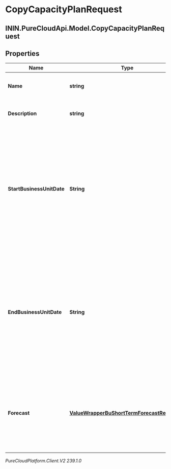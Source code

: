 # CopyCapacityPlanRequest

## ININ.PureCloudApi.Model.CopyCapacityPlanRequest

## Properties

|Name | Type | Description | Notes|
|------------ | ------------- | ------------- | -------------|
| **Name** | **string** | The name of the new capacity plan | |
| **Description** | **string** | Description of the new capacity plan | [optional] |
| **StartBusinessUnitDate** | **String** | The start date for the capacity plan relative to the business unit time zone in yyyy-MM-dd format. Dates are represented as an ISO-8601 string. For example: yyyy-MM-dd | |
| **EndBusinessUnitDate** | **String** | The end date for the capacity plan relative to the business unit time zone in yyyy-MM-dd format. Dates are represented as an ISO-8601 string. For example: yyyy-MM-dd | |
| **Forecast** | [**ValueWrapperBuShortTermForecastReference**](ValueWrapperBuShortTermForecastReference) | The selected forecast for this capacity plan. Uses forecast from original capacity plan if not specified | [optional] |



_PureCloudPlatform.Client.V2 239.1.0_
